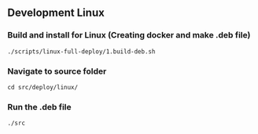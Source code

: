 ## Development Linux

### Build and install for Linux (Creating docker and make .deb file) 
`./scripts/linux-full-deploy/1.build-deb.sh`

### Navigate to source folder
`cd src/deploy/linux/ `

### Run the .deb file
`./src`